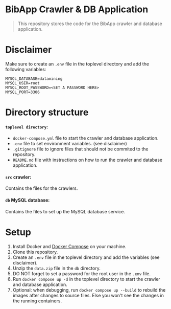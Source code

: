 # BibApp Crawler & DB Application
> This repository stores the code for the BibApp crawler and database application.


Disclaimer
==================
Make sure to create an `.env` file in the toplevel directory and add the following variables:
```
MYSQL_DATABASE=datamining
MYSQL_USER=root
MYSQL_ROOT_PASSWORD=<SET A PASSWORD HERE>
MYSQL_PORT=3306
```

Directory structure
==================
#### `toplevel directory`:
- `docker-compose.yml` file to start the crawler and database application.
- `.env` file to set environment variables. (see disclaimer)
- `.gitignore` file to ignore files that should not be commited to the repository.
- `README.md` file with instructions on how to run the crawler and database application.


#### `src` crawler:
Contains the files for the crawlers.

#### `db` MySQL database:
Contains the files to set up the MySQL database service. 

Setup 
==================
1. Install Docker and [Docker Compose](https://docs.docker.com/compose/install/) on your machine.
2. Clone this repository.
3. Create an `.env` file in the toplevel directory and add the variables (see disclaimer).
4. Unzip the `data.zip` file in the `db` directory.
5. DO NOT forget to set a password for the root user in the `.env` file.
6. Run `docker compose up -d` in the toplevel directory to start the crawler and database application.
7. Optional: when debugging, run `docker compose up --build` to rebuild the images after changes to source files. Else you won't see the changes in the running containers.
